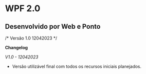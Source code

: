 # WPF 2.0
## Desenvolvido por Web e Ponto

/*
	Versão 1.0
	12042023
*/

**Changelog**

*V1.0 - 12042023*
- Versão utilizável final com todos os recursos iniciais planejados.
